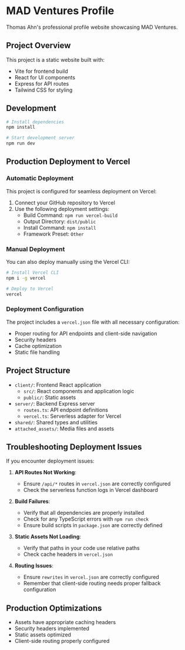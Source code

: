 # MAD Ventures Profile

Thomas Ahn's professional profile website showcasing MAD Ventures.

## Project Overview

This project is a static website built with:
- Vite for frontend build
- React for UI components
- Express for API routes
- Tailwind CSS for styling

## Development

```bash
# Install dependencies
npm install

# Start development server
npm run dev
```

## Production Deployment to Vercel

### Automatic Deployment

This project is configured for seamless deployment on Vercel:

1. Connect your GitHub repository to Vercel
2. Use the following deployment settings:
   - Build Command: `npm run vercel-build`
   - Output Directory: `dist/public`
   - Install Command: `npm install`
   - Framework Preset: `Other`

### Manual Deployment

You can also deploy manually using the Vercel CLI:

```bash
# Install Vercel CLI
npm i -g vercel

# Deploy to Vercel
vercel
```

### Deployment Configuration

The project includes a `vercel.json` file with all necessary configuration:
- Proper routing for API endpoints and client-side navigation
- Security headers
- Cache optimization
- Static file handling

## Project Structure

- `client/`: Frontend React application
  - `src/`: React components and application logic
  - `public/`: Static assets
- `server/`: Backend Express server
  - `routes.ts`: API endpoint definitions
  - `vercel.ts`: Serverless adapter for Vercel
- `shared/`: Shared types and utilities
- `attached_assets/`: Media files and assets

## Troubleshooting Deployment Issues

If you encounter deployment issues:

1. **API Routes Not Working**: 
   - Ensure `/api/*` routes in `vercel.json` are correctly configured
   - Check the serverless function logs in Vercel dashboard

2. **Build Failures**:
   - Verify that all dependencies are properly installed
   - Check for any TypeScript errors with `npm run check`
   - Ensure build scripts in `package.json` are correctly defined

3. **Static Assets Not Loading**:
   - Verify that paths in your code use relative paths
   - Check cache headers in `vercel.json`

4. **Routing Issues**:
   - Ensure `rewrites` in `vercel.json` are correctly configured
   - Remember that client-side routing needs proper fallback configuration

## Production Optimizations

- Assets have appropriate caching headers
- Security headers implemented
- Static assets optimized
- Client-side routing properly configured 